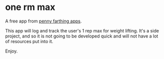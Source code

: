 # one rm max

A free app from [penny farthing apps](http://pennyfarthingapps.com).

This app will log and track the user's 1 rep max for weight lifting. It's a side project, 
and so it is not going to be developed quick and will not have a lot of resources put into it.

Enjoy.
